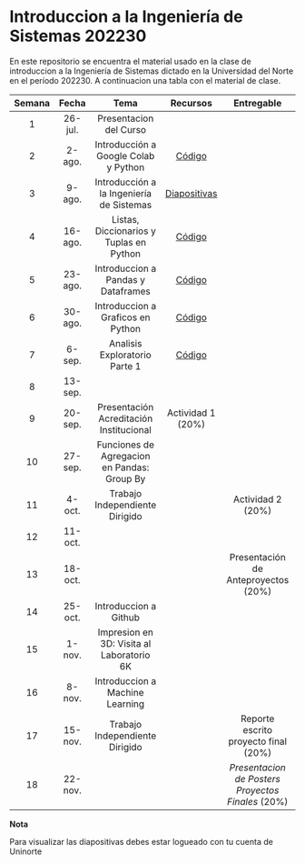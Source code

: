 # Introduccion a la Ingeniería de Sistemas 202230

En este repositorio se encuentra el material usado en la clase de introduccion a la Ingeniería de Sistemas dictado en la Universidad del Norte en el período 202230. A continuacion una tabla con el material de clase.

| **Semana** | **Fecha** | **Tema** | **Recursos** | **Entregable** | **Anotaciones** |
|:----------:|:---------:|:--------:|:------------:|:--------------:|:---------------:|
|      1     | 26-jul.   |Presentacion del Curso          |              |                |                 |
|      2     | 2-ago.    |Introducción a Google Colab y Python          |[Código](https://github.com/jdposada/intro_ing_202230/blob/main/week02_intro_class.ipynb)              |                |                 |
|      3     | 9-ago.    |Introducción a la Ingeniería de Sistemas          |[Diapositivas](https://uninorte-my.sharepoint.com/:p:/g/personal/jposada_uninorte_edu_co/EZ_vTXSKJFBNomu_pPVRyTgB7IEVK2Q9nkhy5S-xHVNmqw?e=xLGjF9)              |                |                 |
|      4     | 16-ago.   |Listas, Diccionarios y Tuplas en Python          |[Código](https://github.com/jdposada/intro_ing_202230/blob/main/week04_listas_tuplas_dicts.ipynb)              |                |                 |
|      5     | 23-ago.   |Introduccion a Pandas y Dataframes          |[Código](https://github.com/jdposada/intro_ing_202230/blob/main/week_05_pandas.ipynb)              |                |                 |
|      6     | 30-ago.   |Introduccion a Graficos en Python         |[Código](https://github.com/jdposada/intro_ing_202230/blob/main/week_06_plots.ipynb)              |                |                 |
|      7     | 6-sep.    |Analisis Exploratorio Parte 1         |[Código](https://github.com/jdposada/intro_ing_202230/blob/main/week07_analisis_exploratorio.ipynb)              |                |                 |
|      8     | 13-sep.   |           |              |               |                 |
|      9     | 20-sep.   |Presentación Acreditación Institucional         |Actividad 1 (20%)               |                |                 |
|     10     | 27-sep.   |Funciones de Agregacion en Pandas: Group By         |              |                |                 |
|     11     | 4-oct.    |Trabajo Independiente Dirigido          |              |Actividad 2 (20%)               |                 |
|     12     | 11-oct.   |          |              |                |**Semana de Receso**                 |
|     13     | 18-oct.   |          |              |Presentación de Anteproyectos (20%)                |**Fecha Límite de reporte 40%**                 |
|     14     | 25-oct.   |Introduccion a Github          |              |                |                 |
|     15     | 1-nov.    |Impresion en 3D: Visita al Laboratorio 6K          |              |                |                 |
|     16     | 8-nov.    |Introduccion a Machine Learning          |              |                |                 |
|     17     | 15-nov.   |Trabajo Independiente Dirigido          |              |Reporte escrito proyecto final (20%)            | **Ultimo día de clases**                |
|     18     | 22-nov.   |          |              |*Presentacion de Posters Proyectos Finales* (20%)                |                 |


**Nota**

Para visualizar las diapositivas debes estar logueado con tu cuenta de Uninorte
